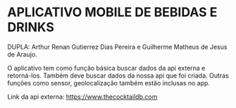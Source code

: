 # APLICATIVO MOBILE DE BEBIDAS E DRINKS

DUPLA: Arthur Renan Gutierrez Dias Pereira e Guilherme Matheus de Jesus de Araujo.

O aplicativo tem como função básica buscar dados da api externa e retorná-los. 
Também deve buscar dados da nossa api que foi criada.
Outras funções como sensor, geolocalização também estão inclusas no app.

Link da api externa: https://www.thecocktaildb.com
